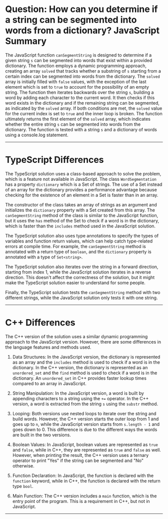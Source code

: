 # Question: How can you determine if a string can be segmented into words from a dictionary? JavaScript Summary

The JavaScript function `canSegmentString` is designed to determine if a given string `s` can be segmented into words that exist within a provided dictionary. The function employs a dynamic programming approach, creating an array `solved` that tracks whether a substring of `s` starting from a certain index can be segmented into words from the dictionary. The `solved` array is initially filled with `false` values, with the exception of the last element which is set to `true` to account for the possibility of an empty string. The function then iterates backwards over the string `s`, building a word by adding each character to the current word. It then checks if this word exists in the dictionary and if the remaining string can be segmented, as indicated by the `solved` array. If both conditions are met, the `solved` value for the current index is set to `true` and the inner loop is broken. The function ultimately returns the first element of the `solved` array, which indicates whether the entire string `s` can be segmented into words from the dictionary. The function is tested with a string `s` and a dictionary of words using a console.log statement.

---

# TypeScript Differences

The TypeScript solution uses a class-based approach to solve the problem, which is a feature not available in JavaScript. The class `WordSegmentation` has a property `dictionary` which is a Set of strings. The use of a Set instead of an array for the dictionary provides a performance advantage because checking for the existence of an element in a Set is faster than in an array.

The constructor of the class takes an array of strings as an argument and initializes the `dictionary` property with a Set created from this array. The `canSegmentString` method of the class is similar to the JavaScript function, but it uses the `has` method of the Set to check if a word is in the dictionary, which is faster than the `includes` method used in the JavaScript solution.

The TypeScript solution also uses type annotations to specify the types of variables and function return values, which can help catch type-related errors at compile time. For example, the `canSegmentString` method is annotated with a return type of `boolean`, and the `dictionary` property is annotated with a type of `Set<string>`.

The TypeScript solution also iterates over the string in a forward direction, starting from index 1, while the JavaScript solution iterates in a reverse direction. This doesn't affect the correctness of the solution, but it might make the TypeScript solution easier to understand for some people.

Finally, the TypeScript solution tests the `canSegmentString` method with two different strings, while the JavaScript solution only tests it with one string.

---

# C++ Differences

The C++ version of the solution uses a similar dynamic programming approach to the JavaScript version. However, there are some differences in the language features and methods used.

1. Data Structures: In the JavaScript version, the dictionary is represented as an array and the `includes` method is used to check if a word is in the dictionary. In the C++ version, the dictionary is represented as an `unordered_set` and the `find` method is used to check if a word is in the dictionary. An `unordered_set` in C++ provides faster lookup times compared to an array in JavaScript.

2. String Manipulation: In the JavaScript version, a word is built by appending characters to a string using the `+=` operator. In the C++ version, a word is extracted from the string `s` using the `substr` method.

3. Looping: Both versions use nested loops to iterate over the string and build words. However, the C++ version starts the outer loop from 1 and goes up to `n`, while the JavaScript version starts from `s.length - 1` and goes down to 0. This difference is due to the different ways the words are built in the two versions.

4. Boolean Values: In JavaScript, boolean values are represented as `true` and `false`, while in C++, they are represented as `true` and `false` as well. However, when printing the result, the C++ version uses a ternary operator to print "Yes" if the string can be segmented and "No" otherwise.

5. Function Declaration: In JavaScript, the function is declared with the `function` keyword, while in C++, the function is declared with the return type `bool`.

6. Main Function: The C++ version includes a `main` function, which is the entry point of the program. This is a requirement in C++, but not in JavaScript.

---
